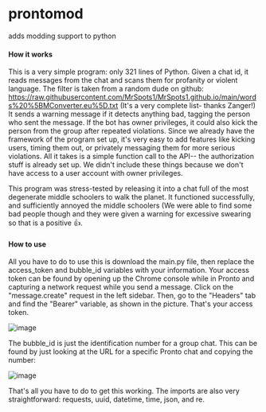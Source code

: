 # prontomod
adds modding support to python

#### How it works
This is a very simple program: only 321 lines of Python. Given a chat id, it reads messages from the chat and scans them for profanity or violent language. The filter is taken from a random dude on github: https://raw.githubusercontent.com/MrSpots1/MrSpots1.github.io/main/words%20%5BMConverter.eu%5D.txt (It's a very complete list- thanks Zanger!) It sends a warning message if it detects anything bad, tagging the person who sent the message. If the bot has owner privileges, it could also kick the person from the group after repeated violations. Since we already have the framework of the program set up, it's very easy to add features like kicking users, timing them out, or privately messaging them for more serious violations. All it takes is a simple function call to the API-- the authorization stuff is already set up. We didn't include these things because we don't have access to a user account with owner privileges.

This program was stress-tested by releasing it into a chat full of the most degenerate middle schoolers to walk the planet. It functioned successfully, and sufficiently annoyed the middle schoolers (We were able to find some bad people though and they were given a warning for excessive swearing so that is a positive 👍. 


#### How to use
All you have to do to use this is download the main.py file, then replace the access_token and bubble_id variables with your information. Your access token can be found by opening up the Chrome console while in Pronto and capturing a network request while you send a message. Click on the "message.create" request in the left sidebar. Then, go to the "Headers" tab and find the "Bearer" variable, as shown in the picture. That's your access token.

![image](https://github.com/user-attachments/assets/b74d50cb-97c6-442e-9fb2-a27369cf0b66)


The bubble_id is just the identification number for a group chat. This can be found by just looking at the URL for a specific Pronto chat and copying the number:

![image](https://github.com/user-attachments/assets/4c896671-a97d-498a-ac12-bd5c7f6310a9)

That's all you have to do to get this working. The imports are also very straightforward: requests, uuid, datetime, time, json, and re. 
